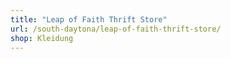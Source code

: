 ```yaml
---
title: "Leap of Faith Thrift Store"
url: /south-daytona/leap-of-faith-thrift-store/
shop: Kleidung
---
```

